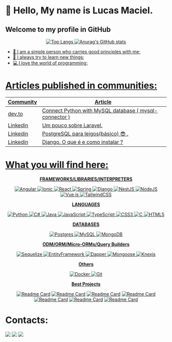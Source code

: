 
# 👋 Hello, My name is Lucas Maciel.
## Welcome to my profile in GitHub
<div align="center">
<a href="https://github.com/lucasDSBR">


![Top Langs](https://github-readme-stats.vercel.app/api/top-langs/?username=lucasDSBR&hide_progress=true&langs_count=10)
![Anurag's GitHub stats](https://github-readme-stats.vercel.app/api?username=lucasDSBR&show_icons=true)

</div>

- 🌱 I am a simple person who carries good principles with me;
- 🍂 I always try to learn new things;
- 💻 I love the world of programming;
# Articles published in communities:
<table>
<thead>
<tr>
  <th>Community</th>
  <th>Article</th>
</tr>
</thead>
<tbody>
  <tr>
    <td>
      dev.to
    </td>
    <td>
      <a href="https://dev.to/lucasdsbr/connect-python-with-mysql-database-3ep0" target="_blank" >Connect Python with MySQL database ( mysql-connector )</a>
    </td>
  </tr>
   <tr>
    <td>
      Linkedin
    </td>
    <td>
      <a href="https://www.linkedin.com/pulse/um-pouco-sobre-laravel-lucas-silva/?trackingId=LnG7xicvR7mRzSDVo3erPg%3D%3D" target="_blank" >Um pouco sobre Laravel.</a>
    </td>
  </tr>
   <tr>
    <td>
      Linkedin
    </td>
    <td>
      <a href="https://www.linkedin.com/pulse/postgresql-para-leigosb%25C3%25A1sico-lucas-silva/?trackingId=LnG7xicvR7mRzSDVo3erPg%3D%3D" target="_blank" >PostgreSQL para leigos(básico) 😎 .</a>
    </td>
  </tr>
  <tr>
    <td>
      Linkedin
    </td>
    <td>
      <a href="https://www.linkedin.com/pulse/django-o-que-%25C3%25A9-e-como-instalar-lucas-silva/?trackingId=LnG7xicvR7mRzSDVo3erPg%3D%3D" target="_blank" >Django. O que é e como instalar ?</a>
    </td>
  </tr>
</tbody>
</table>

# What you will find here:
<div align="center">
<b>FRAMEWORKS/LIBRARIES/INTERPRETERS</b>
  
![Angular](https://img.shields.io/badge/angular-%23DD0031.svg?style=for-the-badge&logo=angular&logoColor=white)
![Ionic](https://img.shields.io/badge/Ionic-%233880FF.svg?style=for-the-badge&logo=Ionic&logoColor=white)
![React](https://img.shields.io/badge/react-%2320232a.svg?style=for-the-badge&logo=react&logoColor=%2361DAFB)
![Spring](https://img.shields.io/badge/spring-%236DB33F.svg?style=for-the-badge&logo=spring&logoColor=white)
![Django](https://img.shields.io/badge/django-%23092E20.svg?style=for-the-badge&logo=django&logoColor=white)
![NestJS](https://img.shields.io/badge/nestjs-%23E0234E.svg?style=for-the-badge&logo=nestjs&logoColor=white)
![NodeJS](https://img.shields.io/badge/node.js-6DA55F?style=for-the-badge&logo=node.js&logoColor=white)
![Vue.js](https://img.shields.io/badge/vuejs-%2335495e.svg?style=for-the-badge&logo=vuedotjs&logoColor=%234FC08D)
![TailwindCSS](https://img.shields.io/badge/tailwindcss-%2338B2AC.svg?style=for-the-badge&logo=tailwind-css&logoColor=white)

<b>LANGUAGES</b>

![Python](https://img.shields.io/badge/python-3670A0?style=for-the-badge&logo=python&logoColor=ffdd54)
![C#](https://img.shields.io/badge/c%23-%23239120.svg?style=for-the-badge&logo=csharp&logoColor=white)
![Java](https://img.shields.io/badge/java-%23ED8B00.svg?style=for-the-badge&logo=openjdk&logoColor=white)
![JavaScript](https://img.shields.io/badge/javascript-%23323330.svg?style=for-the-badge&logo=javascript&logoColor=%23F7DF1E)
![TypeScript](https://img.shields.io/badge/typescript-%23007ACC.svg?style=for-the-badge&logo=typescript&logoColor=white)
![CSS3](https://img.shields.io/badge/css3-%231572B6.svg?style=for-the-badge&logo=css3&logoColor=white)
![C](https://img.shields.io/badge/c-%2300599C.svg?style=for-the-badge&logo=c&logoColor=white)
![HTML5](https://img.shields.io/badge/html5-%23E34F26.svg?style=for-the-badge&logo=html5&logoColor=white)

<b>DATABASES</b>

![Postgres](https://img.shields.io/badge/postgres-%23316192.svg?style=for-the-badge&logo=postgresql&logoColor=white)
![MySQL](https://img.shields.io/badge/mysql-%2300f.svg?style=for-the-badge&logo=mysql&logoColor=white)
![MongoDB](https://img.shields.io/badge/MongoDB-%234ea94b.svg?style=for-the-badge&logo=mongodb&logoColor=white)

<b>ODM/ORM/Micro-ORMs/Query Builders</b>

![Sequelize](https://img.shields.io/badge/Sequelize-52B0E7?style=for-the-badge&logo=Sequelize&logoColor=white)
![EntityFramework](https://img.shields.io/badge/Entity_Framework-52B0E7?style=for-the-badge&logo=EntityFramework&logoColor=white)
![Dapper](https://img.shields.io/badge/Dapper-%23DD0031?style=for-the-badge&logo=Dapper&logoColor=black)
![Mongoose](https://img.shields.io/badge/Mongoose-52B0E7?style=for-the-badge&logo=Mongoose&logoColor=white)
![Knexjs](https://img.shields.io/badge/Knexjs-%23ED8B00?style=for-the-badge&logo=Knexjs&logoColor=white)


<b>Others</b>

![Docker](https://img.shields.io/badge/docker-%230db7ed.svg?style=for-the-badge&logo=docker&logoColor=white)
![Git](https://img.shields.io/badge/git-%23F05033.svg?style=for-the-badge&logo=git&logoColor=white)

</div>

<div align="center">
  
  <b>Best Projects</b>

  
  [![Readme Card](https://github-readme-stats.vercel.app/api/pin/?username=lucasDSBR&repo=Carga-Horaria-Docentes-UNILAB)](https://github.com/lucasDSBR/Carga-Horaria-Docentes-UNILAB)
  [![Readme Card](https://github-readme-stats.vercel.app/api/pin/?username=lucasDSBR&repo=app-pagseguro)](https://github.com/lucasDSBR/app-pagseguro )
  [![Readme Card](https://github-readme-stats.vercel.app/api/pin/?username=lucasDSBR&repo=App-lista-bus-UNILAB_ionic)](https://github.com/lucasDSBR/App-lista-bus-UNILAB_ionic)
  [![Readme Card](https://github-readme-stats.vercel.app/api/pin/?username=lucasDSBR&repo=WhileDGP)](https://github.com/lucasDSBR/WhileDGP)
  [![Readme Card](https://github-readme-stats.vercel.app/api/pin/?username=lucasDSBR&repo=PlagDetect_Desktop)](https://github.com/lucasDSBR/PlagDetect_Desktop)
  [![Readme Card](https://github-readme-stats.vercel.app/api/pin/?username=lucasDSBR&repo=API_NodeJS_MongoDB)](https://github.com/lucasDSBR/API_NodeJS_MongoDB)
  [![Readme Card](https://github-readme-stats.vercel.app/api/pin/?username=lucasDSBR&repo=PlagDetect_WEB)](https://github.com/lucasDSBR/PlagDetect_WEB)
</div>

# Contacts:
  
<div>
<a href="https://instagram.com/lucasmaciel.dev" target="_blank"><img src="https://img.shields.io/badge/-Instagram-%23E4405F?style=for-the-badge&logo=instagram&logoColor=white" target="_blank"></a>
<a href = "mailto:lucasmaciel6690@gmail.com"><img src="https://img.shields.io/badge/Gmail-D14836?style=for-the-badge&logo=gmail&logoColor=white" target="_blank"></a>
<a href="https://www.linkedin.com/in/lucas-silva82/" target="_blank"><img src="https://img.shields.io/badge/-LinkedIn-%230077B5?style=for-the-badge&logo=linkedin&logoColor=white" target="_blank"></a>   
</div>

